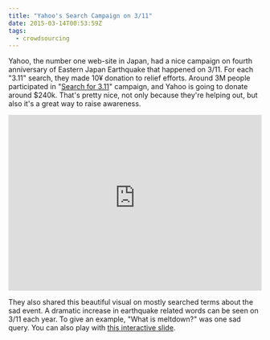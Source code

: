 ```yaml
---
title: "Yahoo's Search Campaign on 3/11"
date: 2015-03-14T00:53:59Z
tags:
  - crowdsourcing
---
```


Yahoo, the number one web-site in Japan, had a nice campaign on fourth anniversary of Eastern Japan Earthquake that happened on 3/11. For each "3.11" search, they made 10¥ donation to relief efforts. Around 3M people participated in "[Search for 3.11](http://search.yahoo.co.jp/searchfor311/2015/)" campaign, and Yahoo is going to donate around $240k. That's pretty nice, not only because they're helping out, but also it's a great way to raise awareness.

<iframe width="100%" height="350" src="https://www.youtube-nocookie.com/embed/TVEBlhPf0io" frameborder="0" allowfullscreen></iframe>

They also shared this beautiful visual on mostly searched terms about the sad event. A dramatic increase in earthquake related words can be seen on 3/11 each year. To give an example, "What is meltdown?" was one sad query. You can also play with [this interactive slide](http://search.yahoo.co.jp/searchfor311_2015_flash.html).
